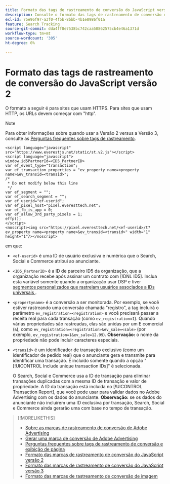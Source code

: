 ```yaml
---
title: Formato das tags de rastreamento de conversão do JavaScript versão 2
description: Consulte o formato das tags de rastreamento de conversão do JavaScript versão 2.
exl-id: 75e96f97-a3f0-4f5b-8bbb-4b1e8986f01a
feature: Search Tracking
source-git-commit: dda4ff8e7538bc742caa50862575cb4e46a1371d
workflow-type: tm+mt
source-wordcount: '305'
ht-degree: 0%

---
```


# Formato das tags de rastreamento de conversão do JavaScript versão 2

O formato a seguir é para sites que usam HTTPS. Para sites que usam HTTP, os URLs devem começar com &quot;http&quot;.

>[!NOTE]
>
>Para obter informações sobre quando usar a Versão 2 versus a Versão 3, consulte as [Perguntas frequentes sobre tags de rastreamento](/help/search-social-commerce/tracking/faqs-conversion-page-view-tracking-tags.md).

```
<script language="javascript" src="https://www.everestjs.net/static/st.v2.js"></script>
<script language="javascript">
window.id5PartnerId=<ID5_PartnerID>
var ef_event_type="transaction";
var ef_transaction_properties = "ev_property name=<property name>&ev_transid=<transid>";
/*
 * Do not modify below this line
 */
var ef_segment = "";
var ef_search_segment = "";
var ef_userid="ef-userid";
var ef_pixel_host="pixel.everesttech.net";
var ef_fb_is_app = 0;
var ef_allow_3rd_party_pixels = 1;
effp();
</script>
<noscript><img src="https://pixel.everesttech.net/<ef-userid>/t?ev_property name=<property name>&ev_transid=<transid>" width="1" height="1"/></noscript>
```

em que:

* `<ef-userid>` é uma ID de usuário exclusiva e numérica que o Search, Social e Commerce atribui ao anunciante.

* `<ID5_PartnerID>` é a ID de parceiro ID5 da organização, que a organização recebe após assinar um contrato com [!DNL ID5]. Inclua esta variável somente quando a organização usar DSP e tiver [segmentos personalizados que rastreiam usuários associados a IDs universais &#x200B;](/help/dsp/audiences/universal-ids.md).

* `<propertyname>` é a conversão a ser monitorada. Por exemplo, se você estiver rastreando uma conversão chamada &quot;registro&quot;, a tag incluirá o parâmetro `ev_registration=<registration>` e você precisará passar a receita real para cada transação (como `ev_registration=1`). Quando várias propriedades são rastreadas, elas são unidas por um E comercial (`&`), como `ev_registration=<registration>&ev_sale=<sale>` (por exemplo, `ev_registration=1&ev_sale=12.99`). **Observação:** o nome da propriedade não pode incluir caracteres especiais.

* `<transid>` é um identificador de transação exclusivo (como um identificador de pedido real) que o anunciante gera e transmite para identificar uma transação. É incluído somente quando a opção &quot;[!UICONTROL Include unique transaction IDs]&quot; é selecionada.

  O Search, Social e Commerce usa a ID de transação para eliminar transações duplicadas com a mesma ID de transação e valor de propriedade. A ID da transação está incluída no [!UICONTROL Transaction Report], que você pode usar para validar dados no Adobe Advertising com os dados do anunciante. **Observação:** se os dados do anunciante não incluírem uma ID exclusiva por transação, Search, Social e Commerce ainda gerarão uma com base no tempo de transação.

<!-- add more links -->

>[!MORELIKETHIS]
>
>* [Sobre as marcas de rastreamento de conversão de Adobe Advertising](/help/search-social-commerce/tracking/conversion-tracking-advertising.md)
>* [Gerar uma marca de conversão de Adobe Advertising](/help/search-social-commerce/tools/conversion-tag-generate.md)
>* [Perguntas frequentes sobre tags de rastreamento de conversão e exibição de página](/help/search-social-commerce/tracking/faqs-conversion-page-view-tracking-tags.md)
>* [Formato das marcas de rastreamento de conversão do JavaScript versão 2](format-conversion-tag-jsv2.md)
>* [Formato das marcas de rastreamento de conversão do JavaScript versão 3](format-conversion-tag-jsv3.md)
>* [Formato das marcas de rastreamento de conversão de imagem](format-conversion-tag-image.md)
